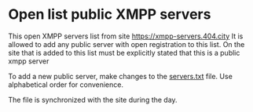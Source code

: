 

# Open list public XMPP servers

This open XMPP servers list from site https://xmpp-servers.404.city  It is allowed to add any public server with open registration to this list.  On the site that is added to this list must be explicitly stated that this is a public xmpp server


To add a new public server, make changes to the [servers.txt](https://github.com/E-404/xmpp-servers/blob/master/servers.txt) file.  Use alphabetical order for convenience.

The file is synchronized with the site during the day.

